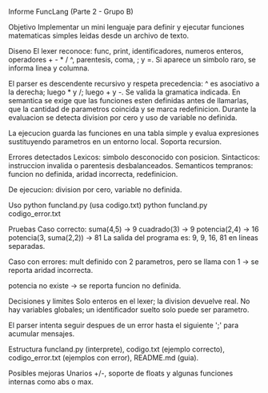 Informe FuncLang (Parte 2 - Grupo B)

Objetivo
Implementar un mini lenguaje para definir y ejecutar funciones matematicas simples leidas desde un archivo de texto.

Diseno
El lexer reconoce: func, print, identificadores, numeros enteros, operadores + - * / ^, parentesis, coma, ; y =. Si aparece un simbolo raro, se informa linea y columna.

El parser es descendente recursivo y respeta precedencia: ^ es asociativo a la derecha; luego * y /; luego + y -. Se valida la gramatica indicada.
En semantica se exige que las funciones esten definidas antes de llamarlas, que la cantidad de parametros coincida y se marca redefinicion. Durante la evaluacion se detecta division por cero y uso de variable no definida.

La ejecucion guarda las funciones en una tabla simple y evalua expresiones sustituyendo parametros en un entorno local. Soporta recursion.

Errores detectados
Lexicos: simbolo desconocido con posicion.
Sintacticos: instruccion invalida o parentesis desbalanceados.
Semanticos tempranos: funcion no definida, aridad incorrecta, redefinicion.

De ejecucion: division por cero, variable no definida.

Uso
python funcland.py          (usa codigo.txt)
python funcland.py codigo_error.txt

Pruebas
Caso correcto:
suma(4,5) -> 9
cuadrado(3) -> 9
potencia(2,4) -> 16
potencia(3, suma(2,2)) -> 81
La salida del programa es: 9, 9, 16, 81 en lineas separadas.

Caso con errores:
mult definido con 2 parametros, pero se llama con 1 -> se reporta aridad incorrecta.

potencia no existe -> se reporta funcion no definida.

Decisiones y limites
Solo enteros en el lexer; la division devuelve real.
No hay variables globales; un identificador suelto solo puede ser parametro.

El parser intenta seguir despues de un error hasta el siguiente ';' para acumular mensajes.

Estructura
funcland.py (interprete), codigo.txt (ejemplo correcto), codigo_error.txt (ejemplos con error), README.md (guia).

Posibles mejoras
Unarios +/-, soporte de floats y algunas funciones internas como abs o max.
